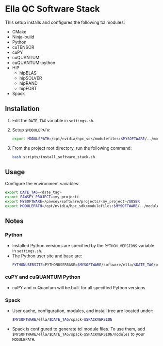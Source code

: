 # Ella QC Software Stack

This setup installs and configures the following tcl modules:

* CMake
* Ninja-build
* Python
* cuTENSOR
* cuPY
* cuQUANTUM
* cuQUANTUM-python
* HIP
	- hipBLAS
	- hipSOLVER
	- hipRAND
	- hipFORT
* Spack

## Installation

1. Edit the `DATE_TAG` variable in `settings.sh`.
2. Setup `$MODULEPATH`:
    ```bash
    export MODULEPATH=/opt/nvidia/hpc_sdk/modulefiles:$MYSOFTWARE/../modules/$DATE_TAG:$MODULEPATH
    ```
3. From the project root directory, run the following command:

    ```bash
    bash scripts/install_software_stack.sh
    ```

## Usage

Configure the environment variables:

```bash
export DATE_TAG=<date_tag>
export PAWSEY_PROJECT=<my_project>
export MYSOFTWARE=/pawsey/software/projects/<my_project>/$USER
export MODULEPATH=/opt/nvidia/hpc_sdk/modulefiles:$MYSOFTWARE/../modules/$DATE_TAG:$MODULEPATH
```

## Notes

### Python
* Installed Python versions are specified by the `PYTHON_VERSIONS` variable in `settings.sh`.
* The Python user site and base are:
    ```bash
    PYTHONUSERSITE=PYTHONUSERBASE=$MYSOFTWARE/software/ella/$DATE_TAG/python-$PYTHON_VERSION
    ```

### cuPY and cuQUANTUM Python
* cuPY and cuQuantum will be built for all specified Python versions.

### Spack
* User cache, configuration, modules, and install tree are located under:
    ```bash
    $MYSOFTWARE/ella/$DATE_TAG/spack-$SPACKVERSION
    ```
* Spack is configured to generate tcl module files. To use them, add `$MYSOFTWARE/ella/$DATE_TAG/spack-$SPACKVERSION/modules` to your `MODULEPATH`. 
